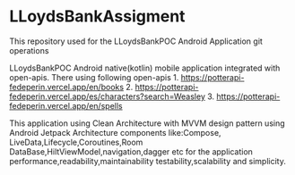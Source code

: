# LLoydsBankAssigment
This repository used for the LLoydsBankPOC Android Application git  operations

LLoydsBankPOC Android native(kotlin) mobile application integrated with open-apis. There using following open-apis
    1. https://potterapi-fedeperin.vercel.app/en/books
    2. https://potterapi-fedeperin.vercel.app/es/characters?search=Weasley
    3. https://potterapi-fedeperin.vercel.app/en/spells

This application using Clean Architecture with MVVM design pattern using Android Jetpack Architecture components like:Compose,
LiveData,Lifecycle,Coroutines,Room DataBase,HiltViewModel,navigation,dagger etc for the application performance,readability,maintainability
testability,scalability and simplicity.
